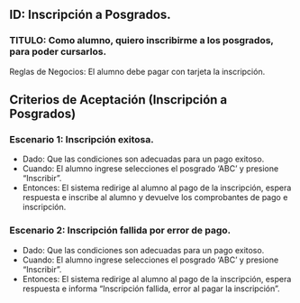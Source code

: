 ## ID: Inscripción a Posgrados.
### TITULO: Como alumno, quiero inscribirme a los posgrados, para poder cursarlos.
Reglas de Negocios: El alumno debe pagar con tarjeta la inscripción.

## Criterios de Aceptación (Inscripción a Posgrados)

### Escenario 1: Inscripción exitosa.
- Dado: Que las condiciones son adecuadas para un pago exitoso.
- Cuando: El alumno ingrese selecciones el posgrado ‘ABC’ y presione “Inscribir”. 
- Entonces: El sistema redirige al alumno al pago de la inscripción, espera respuesta e inscribe al alumno y devuelve los comprobantes de pago e inscripción.

### Escenario 2: Inscripción fallida por error de pago.
- Dado: Que las condiciones son adecuadas para un pago exitoso.
- Cuando: El alumno ingrese selecciones el posgrado ‘ABC’ y presione “Inscribir”. 
- Entonces: El sistema redirige al alumno al pago de la inscripción, espera respuesta e informa “Inscripción fallida, error al pagar la inscripción”.